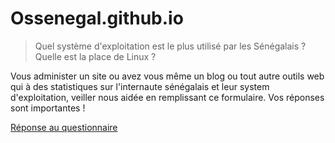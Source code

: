 Ossenegal.github.io
===================

> Quel système d'exploitation est le plus utilisé par les Sénégalais ?
> Quelle est la place de Linux ?

Vous administer un site ou avez vous même un blog ou tout autre outils web qui à des statistiques sur l'internaute sénégalais et leur system d'exploitation, veiller nous aidée en remplissant ce formulaire. Vos réponses sont importantes !

[Réponse au questionnaire](http://www.surveymonkey.com/s/SJJYPMZ)



